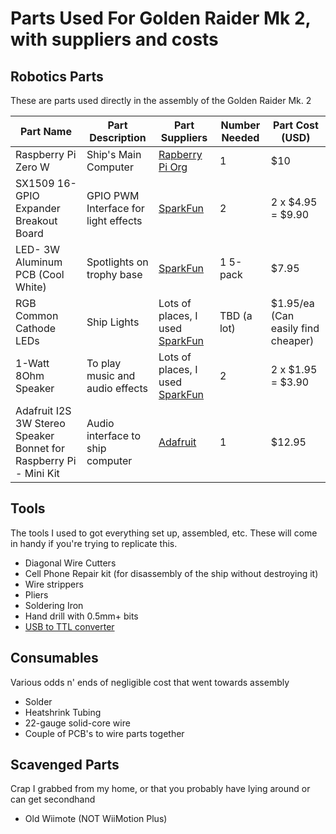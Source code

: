 # Parts Used For Golden Raider Mk 2, with suppliers and costs

## Robotics Parts

These are parts used directly in the assembly of the Golden Raider Mk. 2

| Part Name | Part Description | Part Suppliers | Number Needed | Part Cost (USD) |
| -- | -- | -- | -- | -- |
| Raspberry Pi Zero W | Ship's Main Computer | [Rapberry Pi Org](https://www.raspberrypi.org/products/) | 1 | $10 |
| SX1509 16-GPIO Expander Breakout Board | GPIO PWM Interface for light effects | [SparkFun](https://www.sparkfun.com/products/13601) | 2 | 2 x $4.95 = $9.90 |
| LED- 3W Aluminum PCB (Cool White) | Spotlights on trophy base | [SparkFun](https://www.sparkfun.com/products/13105) | 1 5-pack | $7.95 |
| RGB Common Cathode LEDs | Ship Lights | Lots of places, I used [SparkFun](https://www.sparkfun.com/products/105) | TBD (a lot) | $1.95/ea (Can easily find cheaper) |
| 1-Watt 8Ohm Speaker | To play music and audio effects | Lots of places, I used [SparkFun](https://www.sparkfun.com/products/9151) | 2 | 2 x $1.95 = $3.90 |
| Adafruit I2S 3W Stereo Speaker Bonnet for Raspberry Pi - Mini Kit | Audio interface to ship computer | [Adafruit](https://www.adafruit.com/product/3346) | 1 | $12.95 |

## Tools

The tools I used to got everything set up, assembled, etc. These will come in handy if you're trying to replicate this.

* Diagonal Wire Cutters
* Cell Phone Repair kit (for disassembly of the ship without destroying it)
* Wire strippers
* Pliers
* Soldering Iron
* Hand drill with 0.5mm+ bits
* [USB to TTL converter](https://www.amazon.com/ZYAMY-CP2102-Module-Serial-Downloader/dp/B07784SHF7/)

## Consumables

Various odds n' ends of negligible cost that went towards assembly

* Solder
* Heatshrink Tubing
* 22-gauge solid-core wire
* Couple of PCB's to wire parts together

## Scavenged Parts

Crap I grabbed from my home, or that you probably have lying around or can get secondhand

* Old Wiimote (NOT WiiMotion Plus)